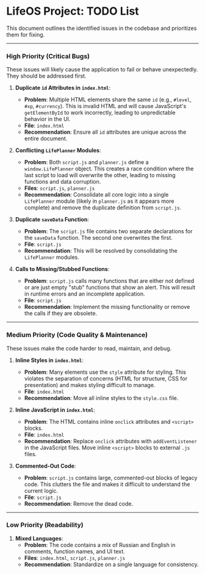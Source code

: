 # LifeOS Project: TODO List

This document outlines the identified issues in the codebase and prioritizes them for fixing.

---

### High Priority (Critical Bugs)

These issues will likely cause the application to fail or behave unexpectedly. They should be addressed first.

1.  **Duplicate `id` Attributes in `index.html`**:
    *   **Problem**: Multiple HTML elements share the same `id` (e.g., `#level`, `#xp`, `#currency`). This is invalid HTML and will cause JavaScript's `getElementById` to work incorrectly, leading to unpredictable behavior in the UI.
    *   **File**: `index.html`
    *   **Recommendation**: Ensure all `id` attributes are unique across the entire document.

2.  **Conflicting `LifePlanner` Modules**:
    *   **Problem**: Both `script.js` and `planner.js` define a `window.LifePlanner` object. This creates a race condition where the last script to load will overwrite the other, leading to missing functions and data corruption.
    *   **Files**: `script.js`, `planner.js`
    *   **Recommendation**: Consolidate all core logic into a single `LifePlanner` module (likely in `planner.js` as it appears more complete) and remove the duplicate definition from `script.js`.

3.  **Duplicate `saveData` Function**:
    *   **Problem**: The `script.js` file contains two separate declarations for the `saveData` function. The second one overwrites the first.
    *   **File**: `script.js`
    *   **Recommendation**: This will be resolved by consolidating the `LifePlanner` modules.

4.  **Calls to Missing/Stubbed Functions**:
    *   **Problem**: `script.js` calls many functions that are either not defined or are just empty "stub" functions that show an alert. This will result in runtime errors and an incomplete application.
    *   **File**: `script.js`
    *   **Recommendation**: Implement the missing functionality or remove the calls if they are obsolete.

---

### Medium Priority (Code Quality & Maintenance)

These issues make the code harder to read, maintain, and debug.

1.  **Inline Styles in `index.html`**:
    *   **Problem**: Many elements use the `style` attribute for styling. This violates the separation of concerns (HTML for structure, CSS for presentation) and makes styling difficult to manage.
    *   **File**: `index.html`
    *   **Recommendation**: Move all inline styles to the `style.css` file.

2.  **Inline JavaScript in `index.html`**:
    *   **Problem**: The HTML contains inline `onclick` attributes and `<script>` blocks.
    *   **File**: `index.html`
    *   **Recommendation**: Replace `onclick` attributes with `addEventListener` in the JavaScript files. Move inline `<script>` blocks to external `.js` files.

3.  **Commented-Out Code**:
    *   **Problem**: `script.js` contains large, commented-out blocks of legacy code. This clutters the file and makes it difficult to understand the current logic.
    *   **File**: `script.js`
    *   **Recommendation**: Remove the dead code.

---

### Low Priority (Readability)

1.  **Mixed Languages**:
    *   **Problem**: The code contains a mix of Russian and English in comments, function names, and UI text.
    *   **Files**: `index.html`, `script.js`, `planner.js`
    *   **Recommendation**: Standardize on a single language for consistency.

